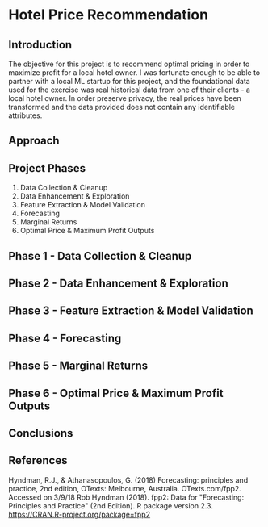 # Hotel Price Recommendation
## Introduction
The objective for this project is to recommend optimal pricing in order to maximize profit for a local hotel owner. I was fortunate enough to be able to partner with a local ML startup for this project, and the foundational data used for the exercise was real historical data from one of their clients - a local hotel owner. In order preserve privacy, the real prices have been transformed and the data provided does not contain any identifiable attributes.

## Approach


## Project Phases
1. Data Collection & Cleanup
2. Data Enhancement & Exploration
3. Feature Extraction & Model Validation
4. Forecasting
5. Marginal Returns
6. Optimal Price & Maximum Profit Outputs

## Phase 1 - Data Collection & Cleanup
## Phase 2 - Data Enhancement & Exploration
## Phase 3 - Feature Extraction & Model Validation
## Phase 4 - Forecasting
## Phase 5 - Marginal Returns
## Phase 6 - Optimal Price & Maximum Profit Outputs

## Conclusions

## References
Hyndman, R.J., & Athanasopoulos, G. (2018) Forecasting: principles and practice, 2nd edition, OTexts: Melbourne, Australia. OTexts.com/fpp2. Accessed on 3/9/18
Rob Hyndman (2018). fpp2: Data for "Forecasting: Principles and Practice" (2nd Edition). R package version 2.3.  https://CRAN.R-project.org/package=fpp2

